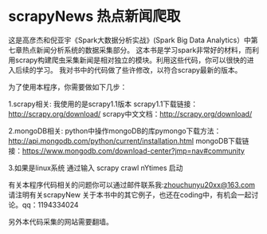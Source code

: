 # scrapyNews 热点新闻爬取
这是高彦杰和倪亚宇《Spark大数据分析实战》(Spark Big Data Analytics）中第七章热点新闻分析系统的数据采集部分。
这本书是学习spark非常好的材料，而利用scrapy构建爬虫采集新闻是相对独立的模块。利用这些代码，你可以很快的进入后续的学习。
我对书中的代码做了些许修改，以符合scrapy最新的版本。

为了使用本程序，你需要做如下几步：

1.scrapy相关:
我使用的是scrapy1.1版本
scrapy1.1下载链接：http://scrapy.org/download/
scrapy中文文档：http://scrapy.org/download/

2.mongoDB相关:
python中操作mongoDB的库pymongo下载方法：http://api.mongodb.com/python/current/installation.html
mongoDB下载链接：https://www.mongodb.com/download-center?jmp=nav#community

3.如果是linux系统 通过输入 scrapy crawl nYtimes 启动

有关本程序代码相关的问题你可以通过邮件联系我:zhouchunyu20xx@163.com 请注明有关scrapyNew
关于本书中的其它例子，也还在coding中，有机会一起讨论。qq：1194334024

另外本代码采集的网站需要翻墙。




